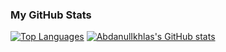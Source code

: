 ### My GitHub Stats
<a href="https://github.com/DimasPramantya" align="left"><img src="https://github-readme-stats.vercel.app/api/top-langs/?username=DimasPramantya&langs_count=10&title_color=84cc16&text_color=ffffff&icon_color=84cc16&bg_color=171717&hide_border=true&locale=en&custom_title=Top%20%Languages" alt="Top Languages" /></a>
<a href="http://www.github.com/DimasPramantya"><img src="https://github-readme-stats.vercel.app/api?username=DimasPramantya&show_icons=true&hide=&count_private=true&title_color=84cc16&text_color=ffffff&icon_color=84cc16&bg_color=171717&hide_border=true&show_icons=true" alt="AbdanulIkhlas's GitHub stats" /></a> 
